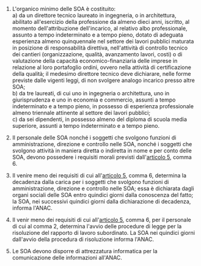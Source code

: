 1. L'organico minimo delle SOA è costituito:<br>a) da un direttore tecnico laureato in ingegneria, o in architettura, abilitato all'esercizio della professione da almeno dieci anni, iscritto, al momento dell'attribuzione dell'incarico, al relativo albo professionale, assunto a tempo indeterminato e a tempo pieno, dotato di adeguata esperienza almeno quinquennale nel settore dei lavori pubblici maturata in posizione di responsabilità direttiva, nell'attività di controllo tecnico dei cantieri (organizzazione, qualità, avanzamento lavori, costi) o di valutazione della capacità economico-finanziaria delle imprese in relazione al loro portafoglio ordini, ovvero nella attività di certificazione della qualità; il medesimo direttore tecnico deve dichiarare, nelle forme previste dalle vigenti leggi, di non svolgere analogo incarico presso altre SOA;<br>b) da tre laureati, di cui uno in ingegneria o architettura, uno in giurisprudenza e uno in economia e commercio, assunti a tempo indeterminato e a tempo pieno, in possesso di esperienza professionale almeno triennale attinente al settore dei lavori pubblici;<br>c) da sei dipendenti, in possesso almeno del diploma di scuola media superiore, assunti a tempo indeterminato e a tempo pieno.

2. Il personale delle SOA nonché i soggetti che svolgono funzioni di amministrazione, direzione e controllo nelle SOA, nonché i soggetti che svolgono attività in maniera diretta o indiretta in nome e per conto delle SOA, devono possedere i requisiti morali previsti dall'[articolo 5](/allegato-2.12-articolo-5/1), comma 6.

3. Il venire meno dei requisiti di cui all'[articolo 5](/allegato-2.12-articolo-5/1), comma 6, determina la decadenza dalla carica per i soggetti che svolgono funzioni di amministrazione, direzione e controllo nelle SOA; essa è dichiarata dagli organi sociali delle SOA entro quindici giorni dalla conoscenza del fatto; la SOA, nei successivi quindici giorni dalla dichiarazione di decadenza, informa l'ANAC.

4. Il venir meno dei requisiti di cui all'[articolo 5](/allegato-2.12-articolo-5/1), comma 6, per il personale di cui al comma 2, determina l'avvio delle procedure di legge per la risoluzione del rapporto di lavoro subordinato. La SOA nei quindici giorni dall'avvio della procedura di risoluzione informa l'ANAC.

5. Le SOA devono disporre di attrezzatura informatica per la comunicazione delle informazioni all'ANAC.
